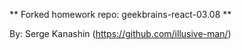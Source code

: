 ** Forked homework repo: geekbrains-react-03.08 **

By: Serge Kanashin (https://github.com/illusive-man/)
